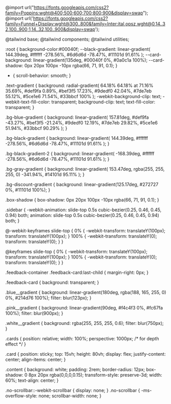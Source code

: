 @import url("https://fonts.googleapis.com/css2?family=Poppins:wght@400;500;600;700;800;900&display=swap");
@import url('https://fonts.googleapis.com/css2?family=Funnel+Display:wght@300..800&family=Inter:ital,opsz,wght@0,14..32,100..900;1,14..32,100..900&display=swap');

@tailwind base;
@tailwind components;
@tailwind utilities;

:root {
  background-color:#00040f;
  --black-gradient: linear-gradient(
    144.39deg,
    #ffffff -278.56%,
    #6d6d6d -78.47%,
    #11101d 91.61%
  );
  --card-background: linear-gradient(135deg, #00040f 0%, #0a0c1a 100%);
  --card-shadow: 0px 20px 100px -10px rgba(66, 71, 91, 0.1);
}

* {
  scroll-behavior: smooth;
}

.text-gradient {
  background: radial-gradient(
    64.18% 64.18% at 71.16% 35.69%,
    #def9fa 0.89%,
    #bef3f5 17.23%,
    #9dedf0 42.04%,
    #7de7eb 55.12%,
    #5ce1e6 71.54%,
    #33bbcf 100%
  );
  -webkit-background-clip: text;
  -webkit-text-fill-color: transparent;
  background-clip: text;
  text-fill-color: transparent;
}

.bg-blue-gradient {
  background: linear-gradient(
    157.81deg,
    #def9fa -43.27%,
    #bef3f5 -21.24%,
    #9dedf0 12.19%,
    #7de7eb 29.82%,
    #5ce1e6 51.94%,
    #33bbcf 90.29%
  );
}

.bg-black-gradient {
  background: linear-gradient(
    144.39deg,
    #ffffff -278.56%,
    #6d6d6d -78.47%,
    #11101d 91.61%
  );
}

.bg-black-gradient-2 {
  background: linear-gradient(
    -168.39deg,
    #ffffff -278.56%,
    #6d6d6d -78.47%,
    #11101d 91.61%
  );
}

.bg-gray-gradient {
  background: linear-gradient(
    153.47deg,
    rgba(255, 255, 255, 0) -341.94%,
    #14101d 95.11%
  );
}

.bg-discount-gradient {
  background: linear-gradient(125.17deg, #272727 0%, #11101d 100%);
}

.box-shadow {
  box-shadow: 0px 20px 100px -10px rgba(66, 71, 91, 0.1);
}

.sidebar {
  -webkit-animation: slide-top 0.5s cubic-bezier(0.25, 0.46, 0.45, 0.94) both;
  animation: slide-top 0.5s cubic-bezier(0.25, 0.46, 0.45, 0.94) both;
}

@-webkit-keyframes slide-top {
  0% {
    -webkit-transform: translateY(100px);
    transform: translateY(100px);
  }
  100% {
    -webkit-transform: translateY(0);
    transform: translateY(0);
  }
}

@keyframes slide-top {
  0% {
    -webkit-transform: translateY(100px);
    transform: translateY(100px);
  }
  100% {
    -webkit-transform: translateY(0);
    transform: translateY(0);
  }
}



.feedback-container .feedback-card:last-child {
  margin-right: 0px;
}

.feedback-card {
  background: transparent;
}


.blue__gradient {
  background: linear-gradient(180deg, rgba(188, 165, 255, 0) 0%, #214d76 100%);
  filter: blur(123px);
}

.pink__gradient {
  background: linear-gradient(90deg, #f4c4f3 0%, #fc67fa 100%);
  filter: blur(900px);
}

.white__gradient {
  background: rgba(255, 255, 255, 0.6);
  filter: blur(750px);
}



.cards {
  position: relative;
  width: 100%;
  perspective: 1000px; /* for depth effect */
}

.card {
  position: sticky;
  top: 15vh;
  height: 80vh;
  display: flex;
  justify-content: center;
  align-items: center;
}

.content {
  background: white;
  padding: 2rem;
  border-radius: 12px;
  box-shadow: 0 8px 20px rgba(0,0,0,0.15);
  transform-style: preserve-3d;
  width: 60%;
  text-align: center;
}

.no-scrollbar::-webkit-scrollbar {
  display: none;
}
.no-scrollbar {
  -ms-overflow-style: none;
  scrollbar-width: none;
}
